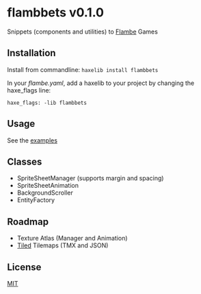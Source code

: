 flambbets v0.1.0
================

Snippets (components and utilities) to [Flambe](https://github.com/aduros/flambe) Games

Installation
------------

Install from commandline: `haxelib install flambbets`

In your *flambe.yaml*, add a haxelib to your project by changing the haxe_flags line:

```
haxe_flags: -lib flambbets
```

Usage
-----

See the [examples](https://github.com/luizbills/flambe-snippets/tree/master/examples)

Classes
-------

- SpriteSheetManager (supports margin and spacing)
- SpriteSheetAnimation
- BackgroundScroller
- EntityFactory

Roadmap
-------

- Texture Atlas (Manager and Animation)
- [Tiled](http://www.mapeditor.org/) Tilemaps (TMX and JSON)

License
-------

[MIT](http://luizbills.mit-license.org/)
